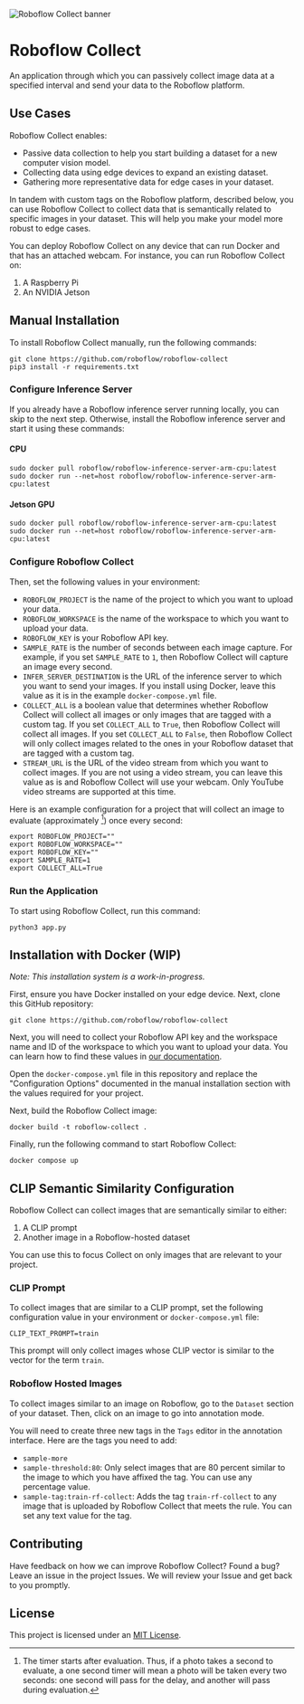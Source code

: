 ![Roboflow Collect banner](https://media.roboflow.com/collect/rf-collect.jpg?updatedAt=1680885477994)

# Roboflow Collect

An application through which you can passively collect image data at a specified interval and send your data to the Roboflow platform.

## Use Cases

Roboflow Collect enables:

- Passive data collection to help you start building a dataset for a new computer vision model.
- Collecting data using edge devices to expand an existing dataset.
- Gathering more representative data for edge cases in your dataset.

In tandem with custom tags on the Roboflow platform, described below, you can use Roboflow Collect to collect data that is semantically related to specific images in your dataset. This will help you make your model more robust to edge cases.

You can deploy Roboflow Collect on any device that can run Docker and that has an attached webcam. For instance, you can run Roboflow Collect on:

1. A Raspberry Pi
2. An NVIDIA Jetson

## Manual Installation

To install Roboflow Collect manually, run the following commands:

```
git clone https://github.com/roboflow/roboflow-collect
pip3 install -r requirements.txt
```

### Configure Inference Server

If you already have a Roboflow inference server running locally, you can skip to the next step. Otherwise, install the Roboflow inference server and start it using these commands:

#### CPU

```
sudo docker pull roboflow/roboflow-inference-server-arm-cpu:latest
sudo docker run --net=host roboflow/roboflow-inference-server-arm-cpu:latest
```

#### Jetson GPU

```
sudo docker pull roboflow/roboflow-inference-server-arm-cpu:latest
sudo docker run --net=host roboflow/roboflow-inference-server-arm-cpu:latest
```

### Configure Roboflow Collect

Then, set the following values in your environment: 

- `ROBOFLOW_PROJECT` is the name of the project to which you want to upload your data.
- `ROBOFLOW_WORKSPACE` is the name of the workspace to which you want to upload your data.
- `ROBOFLOW_KEY` is your Roboflow API key.
- `SAMPLE_RATE` is the number of seconds between each image capture. For example, if you set `SAMPLE_RATE` to `1`, then Roboflow Collect will capture an image every second.
- `INFER_SERVER_DESTINATION` is the URL of the inference server to which you want to send your images. If you install using Docker, leave this value as it is in the example `docker-compose.yml` file.
- `COLLECT_ALL` is a boolean value that determines whether Roboflow Collect will collect all images or only images that are tagged with a custom tag. If you set `COLLECT_ALL` to `True`, then Roboflow Collect will collect all images. If you set `COLLECT_ALL` to `False`, then Roboflow Collect will only collect images related to the ones in your Roboflow dataset that are tagged with a custom tag.
- `STREAM_URL` is the URL of the video stream from which you want to collect images. If you are not using a video stream, you can leave this value as is and Roboflow Collect will use your webcam. Only YouTube video streams are supported at this time.

Here is an example configuration for a project that will collect an image to evaluate (approximately [^1]) once every second:

```
export ROBOFLOW_PROJECT=""
export ROBOFLOW_WORKSPACE=""
export ROBOFLOW_KEY=""
export SAMPLE_RATE=1
export COLLECT_ALL=True
```

### Run the Application

To start using Roboflow Collect, run this command:

```
python3 app.py
```

## Installation with Docker (WIP)

*Note: This installation system is a work-in-progress.*

First, ensure you have Docker installed on your edge device. Next, clone this GitHub repository:

```
git clone https://github.com/roboflow/roboflow-collect
```

Next, you will need to collect your Roboflow API key and the workspace name and ID of the workspace to which you want to upload your data. You can learn how to find these values in [our documentation](https://docs.roboflow.com/rest-api#how-to-find-your-model-id-and-version).

Open the `docker-compose.yml` file in this repository and replace the "Configuration Options" documented in the manual installation section with the values required for your project.

Next, build the Roboflow Collect image:

```
docker build -t roboflow-collect .
```

Finally, run the following command to start Roboflow Collect:

```
docker compose up
```

## CLIP Semantic Similarity Configuration

Roboflow Collect can collect images that are semantically similar to either:

1. A CLIP prompt
2. Another image in a Roboflow-hosted dataset

You can use this to focus Collect on only images that are relevant to your project.

### CLIP Prompt

To collect images that are similar to a CLIP prompt, set the following configuration value in your environment or `docker-compose.yml` file:

```
CLIP_TEXT_PROMPT=train
```

This prompt will only collect images whose CLIP vector is similar to the vector for the term `train`.

### Roboflow Hosted Images

To collect images similar to an image on Roboflow, go to the `Dataset` section of your dataset. Then, click on an image to go into annotation mode.

You will need to create three new tags in the `Tags` editor in the annotation interface. Here are the tags you need to add:

- `sample-more`
- `sample-threshold:80`: Only select images that are 80 percent similar to the image to which you have affixed the tag. You can use any percentage value.
- `sample-tag:train-rf-collect`: Adds the tag `train-rf-collect` to any image that is uploaded by Roboflow Collect that meets the rule. You can set any text value for the tag.

## Contributing

Have feedback on how we can improve Roboflow Collect? Found a bug? Leave an issue in the project Issues. We will review your Issue and get back to you promptly.

## License

This project is licensed under an [MIT License](LICENSE).

[^1]: The timer starts after evaluation. Thus, if a photo takes a second to evaluate, a one second timer will mean a photo will be taken every two seconds: one second will pass for the delay, and another will pass during evaluation.
